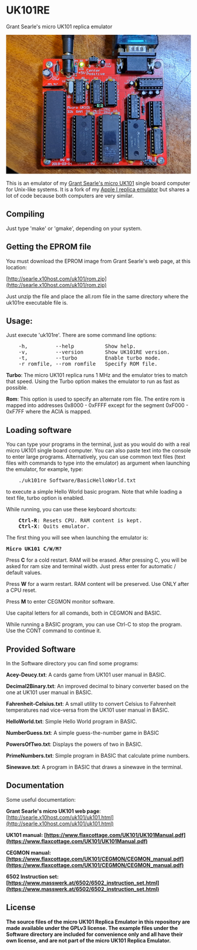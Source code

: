 # UK101RE
Grant Searle's micro UK101 replica emulator

![UK101RE](https://github.com/ea4eoz/uk101re/blob/main/photos/MicroUK101.jpg?raw=true)

This is an emulator of my [Grant Searle's micro UK101](http://searle.x10host.com/uk101/uk101.html) single board computer for Unix-like systems. It is a fork of my [Apple I replica emulator](https://github.com/ea4eoz/aire) but shares a lot of code because both computers are very similar.

## Compiling

Just type 'make' or 'gmake', depending on your system.

## Getting the EPROM file

You must download the EPROM image from Grant Searle's web page, at this location:

[http://searle.x10host.com/uk101/rom.zip](http://searle.x10host.com/uk101/rom.zip)

Just unzip the file and place the all.rom file in the same directory where the uk101re executable file is.

## Usage:

Just execute 'uk101re'. There are some command line options:
<pre>
&nbsp;&nbsp;&nbsp;&nbsp;-h,         --help          Show help.
&nbsp;&nbsp;&nbsp;&nbsp;-v,         --version       Show UK101RE version.
&nbsp;&nbsp;&nbsp;&nbsp;-t,         --turbo         Enable turbo mode.
&nbsp;&nbsp;&nbsp;&nbsp;-r romfile, --rom romfile   Specify ROM file.
</pre>

__Turbo__: The micro UK101 replica runs 1 MHz and the emulator tries to match that speed. Using the Turbo option makes the emulator to run as fast as possible.

__Rom__: This option is used to specify an alternate rom file. The entire rom is mapped into addresses 0x8000 - 0xFFFF except for the segment 0xF000 - 0xF7FF where the ACIA is mapped.

## Loading software

You can type your programs in the terminal, just as you would do with a real micro UK101 single board computer. You can also paste text into the console to enter large programs. Alternatively, you can use common text files (text files with commands to type into the emulator) as argument when launching the emulator, for example, type:
<pre>
&nbsp;&nbsp;&nbsp;&nbsp;./uk101re Software/BasicHelloWorld.txt
</pre>
to execute a simple Hello World basic program. Note that while loading a text file, turbo option is enabled.

While running, you can use these keyboard shortcuts:
<pre>
&nbsp;&nbsp;&nbsp;&nbsp;<b>Ctrl-R</b>: Resets CPU. RAM content is kept.
&nbsp;&nbsp;&nbsp;&nbsp;<b>Ctrl-X</b>: Quits emulator.
</pre>
The first thing you will see when launching the emulator is:
<pre>
<b>Micro UK101 C/W/M?</b>
</pre>

Press <b>C</b> for a cold restart. RAM will be erased. After pressing C, you will be asked for ram size and terminal width. Just press enter for automatic / default values.

Press <b>W</b> for a warm restart. RAM content will be preserved. Use ONLY after a CPU reset.

Press <b>M</b> to enter CEGMON monitor software.

Use capital letters for all comands, both in CEGMON and BASIC.

While running a BASIC program, you can use Ctrl-C to stop the program. Use the CONT command to continue it.

## Provided Software

In the Software directory you can find some programs:

<b>Acey-Deucy.txt</b>: A cards game from UK101 user manual in BASIC.

<b>Decimal2Binary.txt</b>: An improved decimal to binary converter based on the one at UK101 user manual in BASIC.

<b>Fahrenheit-Celsius.txt</b>: A small utility to convert Celsius to Fahrenheit temperatures nad vice-versa from the UK101 user manual in BASIC.

<b>HelloWorld.txt</b>: Simple Hello World program in BASIC.

<b>NumberGuess.txt</b>: A simple guess-the-number game in BASIC

<b>PowersOfTwo.txt</b>: Displays the powers of two in BASIC.

<b>PrimeNumbers.txt</b>: Simple program in BASIC that calculate prime numbers.

<b>Sinewave.txt</b>: A program in BASIC that draws a sinewave in the terminal.

## Documentation

Some useful documentation:

<b>Grant Searle's micro UK101 web page</b>: [http://searle.x10host.com/uk101/uk101.html](http://searle.x10host.com/uk101/uk101.html)

<b>UK101 manual<b>: [https://www.flaxcottage.com/UK101/UK101Manual.pdf](https://www.flaxcottage.com/UK101/UK101Manual.pdf)

<b>CEGMON manual<b>: [https://www.flaxcottage.com/UK101/CEGMON/CEGMON_manual.pdf](https://www.flaxcottage.com/UK101/CEGMON/CEGMON_manual.pdf)

<b>6502 Instruction set</b>: [https://www.masswerk.at/6502/6502_instruction_set.html](https://www.masswerk.at/6502/6502_instruction_set.html)

## License

The source files of the micro UK101 Replica Emulator in this repository are made available under the GPLv3 license. The example files under the Software directory are included for convenience only and all have their own license, and are not part of the micro UK101 Replica Emulator.
